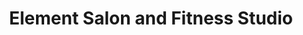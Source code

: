 ---
title: "Element Salon and Fitness Studio"
url: /dublin/element-salon-and-fitness-studio/
shop: hairdresser
---